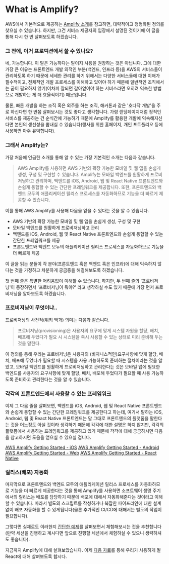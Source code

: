 # What is Amplify?

AWS에서 기본적으로 제공하는 [Amplify 소개](https://aws.amazon.com/ko/amplify/)를 참고하면, 대략적이고 정형화된 정의를 찾으실 수 있습니다. 하지만, 그건 서비스 제공자의 입장에서 설명된 것이기에 이 글을 통해 다시 한 번 살펴보도록 하겠습니다.

### 그 전에, 이거 프로덕션에서 쓸 수 있나요?

네, 가능합니다. 이 말은 가능하다는 말이지 사용을 권장하는 것은 아닙니다. 그에 대한 가장 큰 이유는 프론트엔드 개발 외적인 부분(백엔드, 인프라 등)을 AWS의 서비스들이 관리하도록 하기 때문에 세세한 관리를 하기 위해서는 다양한 서비스들에 대한 이해가 필수적이고, 전체적인 개발 프로세스를 이해하고 있어야 하기 때문에 일반적인 조직에서는 굳이 필요하지 않기(어차피 잘되면 갈아엎어야 하는 서비스라면 오히려 익숙한 방법으로 개발하는 게 더 효율적이기) 때문입니다.

물론, 빠른 개발을 하는 조직 혹은 외주를 하는 조직, 해커톤과 같은 '호다닥 개발'을 주로 하신다면 한 번쯤 살펴보시는 것도 좋다고 생각합니다. 가령 랜딩페이지처럼 정적인 서비스를 제공하는 건 순식간에 가능하기 때문에 Amplify를 활용한 개발에 익숙해지신다면 본인의 생선성을 뽐내실 수 있습니다(행사를 위한 홈페이지, 개인 포트폴리오 등에 사용하면 아주 유익합니다).

### 그래서 Amplify는?

가장 처음에 언급한 소개를 통해 알 수 있는 가장 기본적인 소개는 다음과 같습니다.

> AWS Amplify를 사용하면 AWS 기반의 확장 가능한 모바일 및 웹 앱을 손쉽게 생성, 구성 및 구현할 수 있습니다. Amplify는 모바일 백엔드를 원활하게 프로비저닝하고 관리하며, 백엔드를 iOS, Android, 웹 및 React Native 프론트엔드와 손쉽게 통합할 수 있는 간단한 프레임워크를 제공합니다. 또한, 프론트엔드와 백엔드 모두의 애플리케이션 릴리스 프로세스를 자동화하므로 기능을 더 빠르게 제공할 수 있습니다.

이를 통해 AWS Amplify를 사용해 다음을 얻을 수 있다는 것을 알 수 있습니다.

* AWS 기반의 확장 가능한 모바일 및 웹 앱을 손쉽게 생성, 구성 및 구현
* 모바일 백엔드를 원활하게 프로비저닝하고 관리
* 백엔드를 iOS, Android, 웹 및 React Native 프론트엔드와 손쉽게 통합할 수 있는 간단한 프레임워크를 제공
* 프론트엔드와 백엔드 모두의 애플리케이션 릴리스 프로세스를 자동화하므로 기능을 더 빠르게 제공

이 글을 읽는 분들이 각 분야(프론트엔드 혹은 백엔드 혹은 인프라)에 대해 익숙하지 않다는 것을 가정하고 차분하게 궁금증을 해결해보도록 하겠습니다.

첫 번째 줄은 특별한 어려움없이 이해할 수 있습니다. 하지만, 두 번째 줄의 '프로비저닝'이 등장하면서 '프로비저닝이 뭐야?' 라고 생각하실 수도 있기 때문에 가장 먼저 프로비저닝을 알아보도록 하겠습니다.

### 프로비저닝이 무엇이냐..

프로비저닝의 사전적(위키 백과) 의미는 다음과 같습니다.

> 프로비저닝(provisioning)은 사용자의 요구에 맞게 시스템 자원을 할당, 배치, 배포해 두었다가 필요 시 시스템을 즉시 사용할 수 있는 상태로 미리 준비해 두는 것을 말한다.

이 정의를 통해 우리는 프로비저닝은 사용자의 (비지니스적인)요구사항에 맞게 할당, 배치, 배포해 두었다가 필요할 때 시스템을 사용 가능하도록 준비하는 절차이라는 것을 알았고, 모바일 백엔드를 원활하게 프로비저닝하고 관리한다는 것은 모바일 앱에 필요한 백엔드를 사용자의 요구사항에 맞게 할당, 배치, 배포해 두었다가 필요할 때 사용 가능하도록 준비하고 관리한다는 것을 알 수 있습니다.

### 각각의 프론트엔드에서 사용할 수 있는 프레임워크

이제 그 다음 줄을 살펴보면, 백엔드를 iOS, Android, 웹 및 React Native 프론트엔드와 손쉽게 통합할 수 있는 간단한 프레임워크를 제공한다고 하는데, 여기서 말하는 iOS, Android, 웹 및 React Native 프론트엔드는 말 그대로 프론트엔드의 플랫폼을 말한다는 것을 어느정도 아실 것이라 생각하기 때문에 각각에 대한 설명은 하지 않지만, 각각의 플랫폼에서 사용하는 프레임워크를 제공하고 있기 때문에 각각에 대해 궁금하시면 다음을 참고하시면 도움을 얻으실 수 있으실 겁니다.

[AWS Amplify Getting Started - iOS](https://aws-amplify.github.io/docs/ios/start?ref=amplify-iOS-btn)
[AWS Amplify Getting Started - Android](https://aws-amplify.github.io/docs/android/start?ref=amplify-android-btn)
[AWS Amplify Getting Started - Web](https://aws-amplify.github.io/docs/js/start?ref=amplify-js-btn&platform=purejs)
[AWS Amplify Getting Started - React Native](https://aws-amplify.github.io/docs/js/start?ref=amplify-rn-btn&platform=react-native)

### 릴리스(배포) 자동화

마지막으로 프론트엔드와 백엔드 모두의 애플리케이션 릴리스 프로세스를 자동화하므로 기능을 더 빠르게 제공한다는 것을 통해 Amplify를 사용하면 소프트웨어 생명 주기에서의 릴리스는 배포를 담당하기 때문에 배포에 대해서 자동화해준다는 것이라고 이해할 수 있습니다. 따라서 별도의 스크립트를 작성하거나 복잡한 파이프라인에 대한 설계없이 배포 자동화를 할 수 있게됩니다(물론 추가적인 CI/CD에 대해서는 별도의 작업이 필요합니다).

그렇다면 실제로도 이러한지 [간단한 예제](https://github.com/AUSG/ausg-seminar-2019/tree/master/WebTrack/WebTrack2)를 살펴보면서 체험해보시는 것을 추천합니다(만약 세션을 진행하고 계시다면 앞으로 진행할 세션에서 체험하실 수 있으니 생략하셔도 좋습니다).

지금까지 Amplify에 대해 살펴보았습니다. 이제 [다음 자료](chapter4.md)를 통해 우리가 사용하게 될 React에 대해 살펴보도록 합시다.
